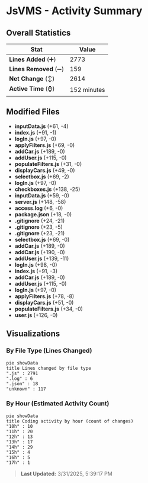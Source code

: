 # JsVMS - Activity Summary 

## Overall Statistics

| Stat                   | Value                                                             |
| ---------------------- | ----------------------------------------------------------------- |
| **Lines Added** (➕)   | 2773                                          |
| **Lines Removed** (➖) | 159                                        |
| **Net Change** (↕)    | 2614                |
| **Active Time** (⌚)   | 152 minutes |


## Modified Files
- **inputData.js** (+61, -4)
- **index.js** (+91, -1)
- **logIn.js** (+97, -0)
- **applyFilters.js** (+69, -0)
- **addCar.js** (+189, -0)
- **addUser.js** (+115, -0)
- **populateFilters.js** (+31, -0)
- **displayCars.js** (+49, -0)
- **selectbox.js** (+69, -2)
- **logIn.js** (+97, -0)
- **checkboxes.js** (+138, -25)
- **inputData.js** (+59, -0)
- **server.js** (+148, -58)
- **access.log** (+6, -0)
- **package.json** (+18, -0)
- **.gitignore** (+24, -21)
- **.gitignore** (+23, -5)
- **.gitignore** (+23, -21)
- **selectbox.js** (+69, -0)
- **addCar.js** (+189, -0)
- **addCar.js** (+190, -0)
- **addUser.js** (+139, -11)
- **logIn.js** (+98, -0)
- **index.js** (+91, -3)
- **addCar.js** (+189, -0)
- **addUser.js** (+115, -0)
- **logIn.js** (+97, -0)
- **applyFilters.js** (+78, -8)
- **displayCars.js** (+51, -0)
- **populateFilters.js** (+34, -0)
- **user.js** (+126, -0)

## Visualizations

### By File Type (Lines Changed)

```mermaid
pie showData
title Lines changed by file type
".js" : 2791
".log" : 6
".json" : 18
"unknown" : 117
```

### By Hour (Estimated Activity Count)

```mermaid
pie showData
title Coding activity by hour (count of changes)
"10h" : 10
"11h" : 20
"12h" : 13
"13h" : 17
"14h" : 29
"15h" : 4
"16h" : 5
"17h" : 1
```


> **Last Updated:** 3/31/2025, 5:39:17 PM